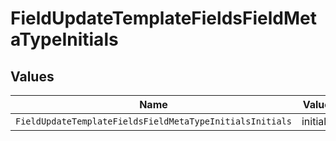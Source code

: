 # FieldUpdateTemplateFieldsFieldMetaTypeInitials


## Values

| Name                                                     | Value                                                    |
| -------------------------------------------------------- | -------------------------------------------------------- |
| `FieldUpdateTemplateFieldsFieldMetaTypeInitialsInitials` | initials                                                 |